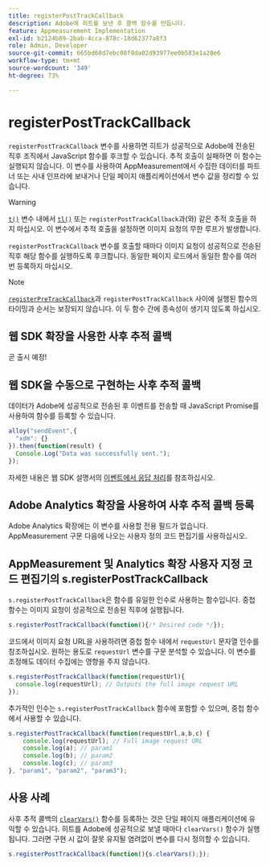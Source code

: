 ```yaml
---
title: registerPostTrackCallback
description: Adobe에 히트를 보낸 후 콜백 함수를 만듭니다.
feature: Appmeasurement Implementation
exl-id: b2124b89-2bab-4cca-878c-18d62377a8f3
role: Admin, Developer
source-git-commit: 665bd68d7ebc08f0da02d93977ee0b583e1a28e6
workflow-type: tm+mt
source-wordcount: '349'
ht-degree: 73%

---
```


# registerPostTrackCallback

`registerPostTrackCallback` 변수를 사용하면 히트가 성공적으로 Adobe에 전송된 직후 조직에서 JavaScript 함수를 후크할 수 있습니다. 추적 호출이 실패하면 이 함수는 실행되지 않습니다. 이 변수를 사용하여 AppMeasurement에서 수집한 데이터를 파트너 또는 사내 인프라에 보내거나 단일 페이지 애플리케이션에서 변수 값을 정리할 수 있습니다.

>[!WARNING]
>
>[`t()`](t-method.md) 변수 내에서 [`tl()`](tl-method.md) 또는 `registerPostTrackCallback`과(와) 같은 추적 호출을 하지 마십시오. 이 변수에서 추적 호출을 설정하면 이미지 요청의 무한 루프가 발생합니다.

`registerPostTrackCallback` 변수를 호출할 때마다 이미지 요청이 성공적으로 전송된 직후 해당 함수를 실행하도록 후크합니다. 동일한 페이지 로드에서 동일한 함수를 여러 번 등록하지 마십시오.

>[!NOTE]
>
>[`registerPreTrackCallback`](registerpretrackcallback.md)과 `registerPostTrackCallback` 사이에 실행된 함수의 타이밍과 순서는 보장되지 않습니다. 이 두 함수 간에 종속성이 생기지 않도록 하십시오.

## 웹 SDK 확장을 사용한 사후 추적 콜백

곧 출시 예정!

## 웹 SDK을 수동으로 구현하는 사후 추적 콜백

데이터가 Adobe에 성공적으로 전송된 후 이벤트를 전송할 때 JavaScript Promise를 사용하여 함수를 등록할 수 있습니다.

```js
alloy("sendEvent",{
  "xdm": {}
}).then(function(result) {
  Console.Log("Data was successfully sent.");
});
```

자세한 내용은 웹 SDK 설명서의 [이벤트에서 응답 처리](https://experienceleague.adobe.com/docs/experience-platform/edge/fundamentals/tracking-events.html#handling-responses-from-events)를 참조하십시오.

## Adobe Analytics 확장을 사용하여 사후 추적 콜백 등록

Adobe Analytics 확장에는 이 변수를 사용할 전용 필드가 없습니다. AppMeasurement 구문 다음에 나오는 사용자 정의 코드 편집기를 사용하십시오.

## AppMeasurement 및 Analytics 확장 사용자 지정 코드 편집기의 s.registerPostTrackCallback

`s.registerPostTrackCallback`은 함수를 유일한 인수로 사용하는 함수입니다. 중첩 함수는 이미지 요청이 성공적으로 전송된 직후에 실행됩니다.

```js
s.registerPostTrackCallback(function(){/* Desired code */});
```

코드에서 이미지 요청 URL을 사용하려면 중첩 함수 내에서 `requestUrl` 문자열 인수를 참조하십시오. 원하는 용도로 `requestUrl` 변수를 구문 분석할 수 있습니다. 이 변수를 조정해도 데이터 수집에는 영향을 주지 않습니다.

```js
s.registerPostTrackCallback(function(requestUrl){
  console.log(requestUrl); // Outputs the full image request URL
});
```

추가적인 인수는 `s.registerPostTrackCallback` 함수에 포함할 수 있으며, 중첩 함수에서 사용할 수 있습니다.

```js
s.registerPostTrackCallback(function(requestUrl,a,b,c) {
    console.log(requestUrl); // Full image request URL
    console.log(a); // param1
    console.log(b); // param2
    console.log(c); // param3
}, "param1", "param2", "param3");
```

## 사용 사례

사후 추적 콜백의 [`clearVars()`](clearvars.md) 함수를 등록하는 것은 단일 페이지 애플리케이션에 유익할 수 있습니다. 히트를 Adobe에 성공적으로 보낼 때마다 `clearVars()` 함수가 실행됩니다. 그러면 구현 시 값이 잘못 유지될 염려없이 변수를 다시 정의할 수 있습니다.

```js
s.registerPostTrackCallback(function(){s.clearVars();});
```
